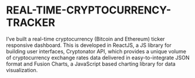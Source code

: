 # REAL-TIME-CRYPTOCURRENCY-TRACKER
I’ve built a real-time cryptocurrency (Bitcoin and Ethereum) ticker responsive dashboard. This is developed in ReactJS, a JS library for building user interfaces, Cryptonator API, which provides a unique volume of cryptocurrency exchange rates data delivered in easy-to-integrate JSON format and Fusion Charts, a JavaScript based charting library for data visualization. 
